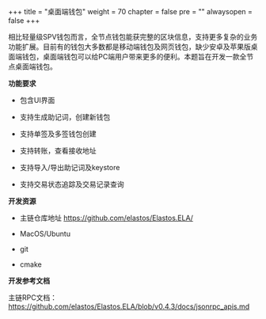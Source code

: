 +++
title = "桌面端钱包"
weight = 70
chapter = false
pre = ""
alwaysopen = false
+++ 

相比轻量级SPV钱包而言，全节点钱包能获完整的区块信息，支持更多复杂的业务功能扩展。目前有的钱包大多数都是移动端钱包及网页钱包，缺少安卓及苹果版桌面端钱包，桌面端钱包可以给PC端用户带来更多的便利。本题旨在开发一款全节点桌面端钱包。



**功能要求**

* 包含UI界面

* 支持生成助记词，创建新钱包

* 支持单签及多签钱包创建

* 支持转账，查看接收地址

* 支持导入/导出助记词及keystore

* 支持交易状态追踪及交易记录查询

  

**开发资源**

* 主链仓库地址 https://github.com/elastos/Elastos.ELA/

* MacOS/Ubuntu

* git

* cmake

  

**开发参考文档**

主链RPC文档：https://github.com/elastos/Elastos.ELA/blob/v0.4.3/docs/jsonrpc_apis.md






